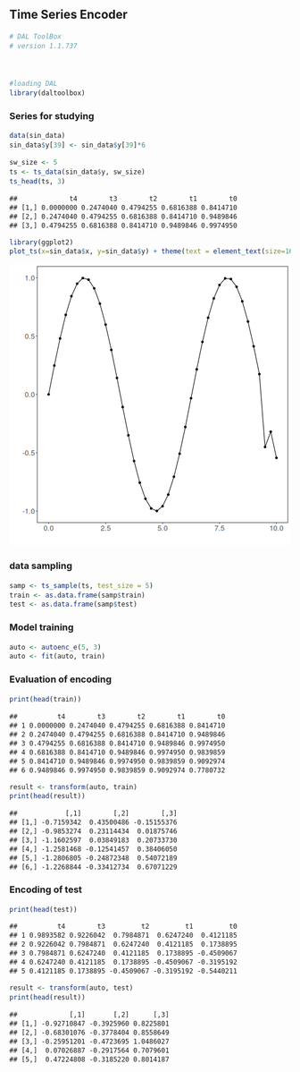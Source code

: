 ## Time Series Encoder


``` r
# DAL ToolBox
# version 1.1.737



#loading DAL
library(daltoolbox)
```

### Series for studying


``` r
data(sin_data)
sin_data$y[39] <- sin_data$y[39]*6
```


``` r
sw_size <- 5
ts <- ts_data(sin_data$y, sw_size)
ts_head(ts, 3)
```

```
##             t4        t3        t2        t1        t0
## [1,] 0.0000000 0.2474040 0.4794255 0.6816388 0.8414710
## [2,] 0.2474040 0.4794255 0.6816388 0.8414710 0.9489846
## [3,] 0.4794255 0.6816388 0.8414710 0.9489846 0.9974950
```


``` r
library(ggplot2)
plot_ts(x=sin_data$x, y=sin_data$y) + theme(text = element_text(size=16))
```

![plot of chunk unnamed-chunk-4](fig/ts_encode/unnamed-chunk-4-1.png)

### data sampling


``` r
samp <- ts_sample(ts, test_size = 5)
train <- as.data.frame(samp$train)
test <- as.data.frame(samp$test)
```

### Model training


``` r
auto <- autoenc_e(5, 3)
auto <- fit(auto, train)
```

### Evaluation of encoding


``` r
print(head(train))
```

```
##          t4        t3        t2        t1        t0
## 1 0.0000000 0.2474040 0.4794255 0.6816388 0.8414710
## 2 0.2474040 0.4794255 0.6816388 0.8414710 0.9489846
## 3 0.4794255 0.6816388 0.8414710 0.9489846 0.9974950
## 4 0.6816388 0.8414710 0.9489846 0.9974950 0.9839859
## 5 0.8414710 0.9489846 0.9974950 0.9839859 0.9092974
## 6 0.9489846 0.9974950 0.9839859 0.9092974 0.7780732
```

``` r
result <- transform(auto, train)
print(head(result))
```

```
##            [,1]        [,2]        [,3]
## [1,] -0.7159342  0.43500486 -0.15155376
## [2,] -0.9853274  0.23114434  0.01875746
## [3,] -1.1602597  0.03849183  0.20733730
## [4,] -1.2581468 -0.12541457  0.38406050
## [5,] -1.2806805 -0.24872348  0.54072189
## [6,] -1.2268844 -0.33412734  0.67071229
```

### Encoding of test


``` r
print(head(test))
```

```
##          t4        t3         t2         t1         t0
## 1 0.9893582 0.9226042  0.7984871  0.6247240  0.4121185
## 2 0.9226042 0.7984871  0.6247240  0.4121185  0.1738895
## 3 0.7984871 0.6247240  0.4121185  0.1738895 -0.4509067
## 4 0.6247240 0.4121185  0.1738895 -0.4509067 -0.3195192
## 5 0.4121185 0.1738895 -0.4509067 -0.3195192 -0.5440211
```

``` r
result <- transform(auto, test)
print(head(result))
```

```
##             [,1]       [,2]      [,3]
## [1,] -0.92710847 -0.3925960 0.8225801
## [2,] -0.68301076 -0.3778404 0.8558649
## [3,] -0.25951201 -0.4723695 1.0486027
## [4,]  0.07026887 -0.2917564 0.7079601
## [5,]  0.47224808 -0.3185220 0.8014187
```

